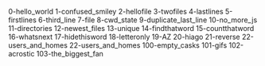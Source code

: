 0-hello_world
1-confused_smiley 
2-hellofile 
3-twofiles 
4-lastlines 
5-firstlines 
6-third_line 
7-file 
8-cwd_state 
9-duplicate_last_line 
10-no_more_js 
11-directories 
12-newest_files 
13-unique 
14-findthatword 
15-countthatword 
16-whatsnext 
17-hidethisword 
18-letteronly 
19-AZ 
20-hiago 
21-reverse 
22-users_and_homes
22-users_and_homes
100-empty_casks 
101-gifs 
102-acrostic 
103-the_biggest_fan
